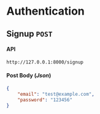 # Authentication

## Signup `POST`
#### API
```
http://127.0.0.1:8000/signup
```
#### Post Body (_Json_)
```Json
{
    "email": "test@example.com",
    "password": "123456"
}
```
